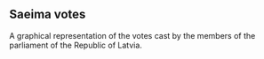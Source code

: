 ## Saeima votes

A graphical representation of the votes cast by the members of the parliament of the Republic of Latvia.
